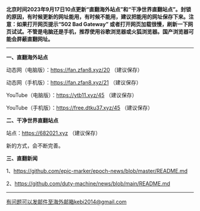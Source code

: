 **北京时间2023年9月17日10点更新“直翻海外站点”和“干净世界直翻站点”。封锁的原因，有时候更新的网址能用，有时候不能用，建议把能用的网址保存下来。注意：如果打开网页提示“502 Bad Gateway” 或者打开网页加载很慢，刷新一下网页试试。不管是电脑还是手机，推荐使用谷歌浏览器或火狐浏览器。国产浏览器可能会屏蔽直翻网址。**

***

**一、直翻海外站点**

动态网（电脑版）：https://fan.zfan8.xyz/20 （建议保存）

动态网（手机版）：https://fan.zfan8.xyz/21 （建议保存）

YouTube（电脑版）：https://ytb11.xyz/45 （建议保存）

YouTube（手机版）：https://free.dtku37.xyz/45 （建议保存）

**二、干净世界直翻站点**

站点：https://682021.xyz （建议保存）

新的方式，会不断完善。

**三、直翻新闻**

1、https://github.com/epic-marker/epoch-news/blob/master/README.md

2、https://github.com/duty-machine/news/blob/main/README.md

***


有问题可以发邮件至海外邮箱kebi2014@gmail.com